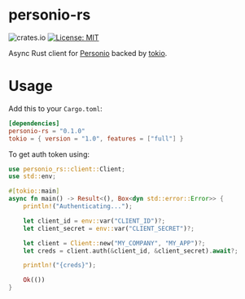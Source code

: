 # personio-rs
![crates.io](https://img.shields.io/crates/v/personio-rs.svg)
[![License: MIT](https://img.shields.io/badge/license-MIT-blue.svg)](LICENSE-MIT)

Async Rust client for [Personio](https://www.personio.com/) backed by [tokio](https://github.com/tokio-rs/tokio).

# Usage

Add this to your `Cargo.toml`:
```toml
[dependencies]
personio-rs = "0.1.0"
tokio = { version = "1.0", features = ["full"] }
```
To get auth token using:

```rust
use personio_rs::client::Client;
use std::env;

#[tokio::main]
async fn main() -> Result<(), Box<dyn std::error::Error>> {
    println!("Authenticating...");

    let client_id = env::var("CLIENT_ID")?;
    let client_secret = env::var("CLIENT_SECRET")?;

    let client = Client::new("MY_COMPANY", "MY_APP")?;
    let creds = client.auth(&client_id, &client_secret).await?;

    println!("{creds}");

    Ok(())
}
```